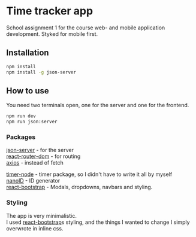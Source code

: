 
# Time tracker app
School assignment 1 for the course web- and mobile application development. Styked for mobile first.

## Installation
```bash
npm install
npm install -g json-server
```

## How to use
You need two terminals open, one for the server and one for the frontend.
```bash
npm run dev
npm run json:server
```

### Packages
[json-server](https://github.com/typicode/json-server) - for the server  
[react-router-dom](https://reactrouter.com/) - for routing  
[axios](https://axios-http.com/) - instead of fetch 

[timer-node](https://www.npmjs.com/package/timer-node) - timer package, so I didn't have to write it all by myself  
[nanoID](https://www.npmjs.com/package/nanoid) - ID generator  
[react-bootstrap](https://react-bootstrap.github.io/) - Modals, dropdowns, navbars and styling.

### Styling
The app is very minimalistic.  
I used [react-bootstrap](https://react-bootstrap.github.io/)s styling, and the things I wanted to change I simply overwrote in inline css.
